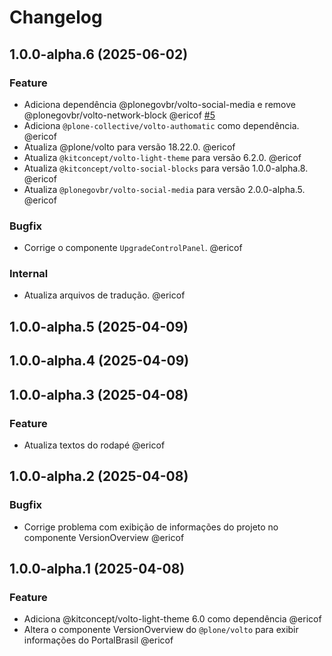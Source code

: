 # Changelog

<!-- You should *NOT* be adding new change log entries to this file.
     You should create a file in the news directory instead.
     For helpful instructions, please see:
     https://6.docs.plone.org/volto/developer-guidelines/contributing.html#create-a-pull-request
-->

<!-- towncrier release notes start -->

## 1.0.0-alpha.6 (2025-06-02)

### Feature

- Adiciona dependência @plonegovbr/volto-social-media e remove @plonegovbr/volto-network-block @ericof [#5](https://github.com/portal-br/core/issue/5)
- Adiciona `@plone-collective/volto-authomatic` como dependência. @ericof 
- Atualiza @plone/volto para versão 18.22.0. @ericof 
- Atualiza `@kitconcept/volto-light-theme` para versão 6.2.0. @ericof 
- Atualiza `@kitconcept/volto-social-blocks` para versão 1.0.0-alpha.8. @ericof 
- Atualiza `@plonegovbr/volto-social-media` para versão 2.0.0-alpha.5. @ericof 

### Bugfix

- Corrige o componente `UpgradeControlPanel`. @ericof 

### Internal

- Atualiza arquivos de tradução. @ericof 

## 1.0.0-alpha.5 (2025-04-09)

## 1.0.0-alpha.4 (2025-04-09)

## 1.0.0-alpha.3 (2025-04-08)

### Feature

- Atualiza textos do rodapé @ericof 

## 1.0.0-alpha.2 (2025-04-08)

### Bugfix

- Corrige problema com exibição de informações do projeto no componente VersionOverview @ericof 

## 1.0.0-alpha.1 (2025-04-08)

### Feature

- Adiciona @kitconcept/volto-light-theme 6.0 como dependência @ericof 
- Altera o componente VersionOverview do `@plone/volto` para exibir informações do PortalBrasil @ericof
